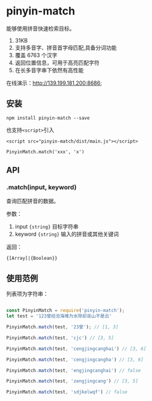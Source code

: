 # pinyin-match

能够使用拼音快速检索目标。

1. 31KB
2. 支持多音字、拼音首字母匹配,具备分词功能
3. 覆盖 6763 个汉字
4. 返回位置信息，可用于高亮匹配字符
5. 在长多音字串下依然有高性能

在线演示：<http://139.199.181.200:8686>;

## 安装

```shell
npm install pinyin-match --save
```

也支持`<script>`引入

`<script src="pinyin-match/dist/main.js"></script>`

`PinyinMatch.match('xxx', 'x')`

## API

### .match(input, keyword)

查询匹配拼音的数据。

参数：

1. input `{string}` 目标字符串
2. keyword `{string}` 输入的拼音或其他关键词

返回：

`{[Array]|{Boolean}}`

## 使用范例

列表项为字符串：

```js

const PinyinMatch = require('pinyin-match');
let test = '123曾经沧海难为水除却巫山不是云'

PinyinMatch.match(test, '23曾'); // [1, 3]

PinyinMatch.match(test, 'cjc') // [3, 5]

PinyinMatch.match(test, 'cengjingcanghai') // [3, 6]

PinyinMatch.match(test, 'cengjingcangha') // [3, 6]

PinyinMatch.match(test, 'engjingcanghai') // false

PinyinMatch.match(test, 'zengjingcang') // [3, 5]

PinyinMatch.match(test, 'sdjkelwqf') // false

```
